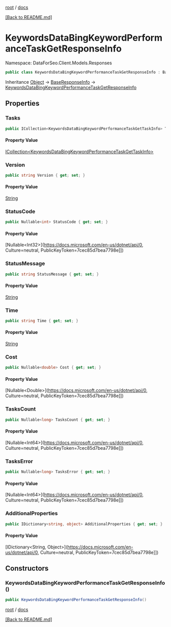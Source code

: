 [root](./../ "root") / [docs](./ "docs")

[[Back to README.md]](./../README.md "[Back to README.md]")

# KeywordsDataBingKeywordPerformanceTaskGetResponseInfo

Namespace: DataForSeo.Client.Models.Responses

```csharp
public class KeywordsDataBingKeywordPerformanceTaskGetResponseInfo : BaseResponseInfo
```

Inheritance [Object](https://docs.microsoft.com/en-us/dotnet/api/Object) → [BaseResponseInfo](./BaseResponseInfo.md) → [KeywordsDataBingKeywordPerformanceTaskGetResponseInfo](./KeywordsDataBingKeywordPerformanceTaskGetResponseInfo.md)

## Properties

### **Tasks**

```csharp
public ICollection<KeywordsDataBingKeywordPerformanceTaskGetTaskInfo> Tasks { get; set; }
```

#### Property Value

[ICollection&lt;KeywordsDataBingKeywordPerformanceTaskGetTaskInfo&gt;](./KeywordsDataBingKeywordPerformanceTaskGetTaskInfo.md)<br>

### **Version**

```csharp
public string Version { get; set; }
```

#### Property Value

[String](https://docs.microsoft.com/en-us/dotnet/api/String)<br>

### **StatusCode**

```csharp
public Nullable<int> StatusCode { get; set; }
```

#### Property Value

[Nullable&lt;Int32&gt;](https://docs.microsoft.com/en-us/dotnet/api/0, Culture=neutral, PublicKeyToken=7cec85d7bea7798e]])<br>

### **StatusMessage**

```csharp
public string StatusMessage { get; set; }
```

#### Property Value

[String](https://docs.microsoft.com/en-us/dotnet/api/String)<br>

### **Time**

```csharp
public string Time { get; set; }
```

#### Property Value

[String](https://docs.microsoft.com/en-us/dotnet/api/String)<br>

### **Cost**

```csharp
public Nullable<double> Cost { get; set; }
```

#### Property Value

[Nullable&lt;Double&gt;](https://docs.microsoft.com/en-us/dotnet/api/0, Culture=neutral, PublicKeyToken=7cec85d7bea7798e]])<br>

### **TasksCount**

```csharp
public Nullable<long> TasksCount { get; set; }
```

#### Property Value

[Nullable&lt;Int64&gt;](https://docs.microsoft.com/en-us/dotnet/api/0, Culture=neutral, PublicKeyToken=7cec85d7bea7798e]])<br>

### **TasksError**

```csharp
public Nullable<long> TasksError { get; set; }
```

#### Property Value

[Nullable&lt;Int64&gt;](https://docs.microsoft.com/en-us/dotnet/api/0, Culture=neutral, PublicKeyToken=7cec85d7bea7798e]])<br>

### **AdditionalProperties**

```csharp
public IDictionary<string, object> AdditionalProperties { get; set; }
```

#### Property Value

[IDictionary&lt;String, Object&gt;](https://docs.microsoft.com/en-us/dotnet/api/0, Culture=neutral, PublicKeyToken=7cec85d7bea7798e]])<br>

## Constructors

### **KeywordsDataBingKeywordPerformanceTaskGetResponseInfo()**

```csharp
public KeywordsDataBingKeywordPerformanceTaskGetResponseInfo()
```

[root](./../ "root") / [docs](./ "docs")

[[Back to README.md]](./../README.md "[Back to README.md]")